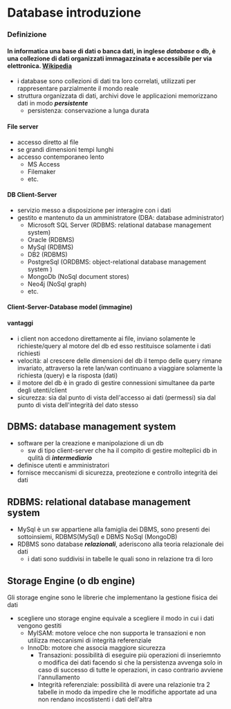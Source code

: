# Database introduzione
### Definizione
#### In informatica una base di dati o banca dati, in inglese ***database*** o db, è una collezione di dati organizzati immagazzinata e accessibile per via elettronica. [Wikipedia](https://it.wikipedia.org/wiki/Base_di_dati)
- i database sono collezioni di dati tra loro correlati, utilizzati per rappresentare parzialmente il mondo reale
- struttura organizzata di dati, archivi dove le applicazioni memorizzano dati in modo ***persistente***
   - persistenza: conservazione a lunga durata <br>
   
#### File server
- accesso diretto al file
- se grandi dimensioni tempi lunghi
- accesso contemporaneo lento
  - MS Access
  - Filemaker
  - etc. <br>
  
#### DB Client-Server
- servizio messo a disposizione per interagire con i dati
- gestito e mantenuto da un amministratore (DBA: database administrator)
  - Microsoft SQL Server (RDBMS: relational database management system)
  - Oracle (RDBMS)
  - MySql (RDBMS)
  - DB2 (RDBMS)
  - PostgreSql (ORDBMS: object-relational database management system )
  - MongoDb (NoSql document stores)
  - Neo4j (NoSql graph)
  - etc. <br>
#### Client-Server-Database model (immagine)

#### vantaggi
- i client non accedono direttamente ai file, inviano solamente le richieste/query al motore del db ed esso restituisce solamente i dati richiesti
- velocità: al crescere delle dimensioni del db il tempo delle query rimane invariato, attraverso la rete lan/wan continuano a viaggiare solamente la richiesta (query) e la risposta (dati)
- il motore del db è in grado di gestire connessioni simultanee da parte degli utenti/client
- sicurezza: sia dal punto di vista dell'accesso ai dati (permessi) sia dal punto di vista dell'integrità del dato stesso<br>

## DBMS: database management system
- software per la creazione e manipolazione di un db
  - sw di tipo client-server che ha il compito di gestire molteplici db in qulità di ***intermediario***
- definisce utenti e amministratori
- fornisce meccanismi di sicurezza, preotezione e controllo integrità dei dati <br>

## RDBMS: relational database management system
- MySql è un sw appartiene alla famiglia dei DBMS, sono presenti dei sottoinsiemi, RDBMS(MySql) e DBMS NoSql (MongoDB)
- RDBMS sono database ***relazionali***, aderiscono alla teoria relazionale dei dati
   - i dati sono suddivisi in tabelle le quali sono in relazione tra di loro<br>
   
## Storage Engine (o db engine)
Gli storage engine sono le librerie che implementano la gestione fisica dei dati
- scegliere uno storage engine equivale a scegliere il modo in cui i dati vengono gestiti
   - MyISAM: motore veloce che non supporta le transazioni e non utilizza meccanismi di integrità referenziale
   - InnoDb: motore che associa maggiore sicurezza
     - Transazioni: possibilità di eseguire più operazioni di inseriemnto o modifica dei dati facendo sì che la persistenza avvenga solo in caso di successo di tutte le operazioni, in caso contrario avviene l'annullamento
     - Integrità referenziale: possibilità di avere una relazionie tra 2 tabelle in modo da impedire che le modifiche apportate ad una non rendano incostistenti i dati dell'altra
 
















